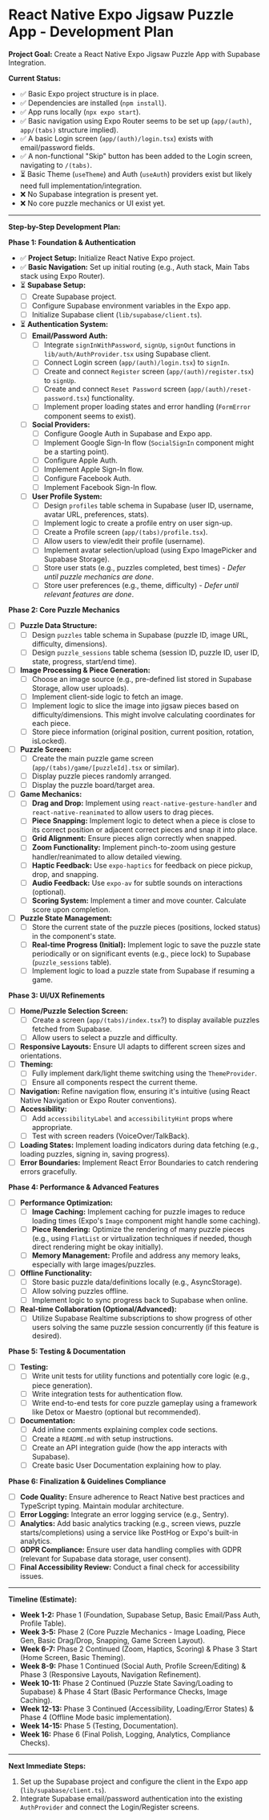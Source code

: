 # React Native Expo Jigsaw Puzzle App - Development Plan

**Project Goal:** Create a React Native Expo Jigsaw Puzzle App with Supabase Integration.

**Current Status:**
*   ✅ Basic Expo project structure is in place.
*   ✅ Dependencies are installed (`npm install`).
*   ✅ App runs locally (`npx expo start`).
*   ✅ Basic navigation using Expo Router seems to be set up (`app/(auth)`, `app/(tabs)` structure implied).
*   ✅ A basic Login screen (`app/(auth)/login.tsx`) exists with email/password fields.
*   ✅ A non-functional "Skip" button has been added to the Login screen, navigating to `/(tabs)`.
*   ⏳ Basic Theme (`useTheme`) and Auth (`useAuth`) providers exist but likely need full implementation/integration.
*   ❌ No Supabase integration is present yet.
*   ❌ No core puzzle mechanics or UI exist yet.

---

**Step-by-Step Development Plan:**

**Phase 1: Foundation & Authentication**

*   ✅ **Project Setup:** Initialize React Native Expo project.
*   ✅ **Basic Navigation:** Set up initial routing (e.g., Auth stack, Main Tabs stack using Expo Router).
*   ⏳ **Supabase Setup:**
    *   [ ] Create Supabase project.
    *   [ ] Configure Supabase environment variables in the Expo app.
    *   [ ] Initialize Supabase client (`lib/supabase/client.ts`).
*   ⏳ **Authentication System:**
    *   [ ] **Email/Password Auth:**
        *   [ ] Integrate `signInWithPassword`, `signUp`, `signOut` functions in `lib/auth/AuthProvider.tsx` using Supabase client.
        *   [ ] Connect Login screen (`app/(auth)/login.tsx`) to `signIn`.
        *   [ ] Create and connect `Register` screen (`app/(auth)/register.tsx`) to `signUp`.
        *   [ ] Create and connect `Reset Password` screen (`app/(auth)/reset-password.tsx`) functionality.
        *   [ ] Implement proper loading states and error handling (`FormError` component seems to exist).
    *   [ ] **Social Providers:**
        *   [ ] Configure Google Auth in Supabase and Expo app.
        *   [ ] Implement Google Sign-In flow (`SocialSignIn` component might be a starting point).
        *   [ ] Configure Apple Auth.
        *   [ ] Implement Apple Sign-In flow.
        *   [ ] Configure Facebook Auth.
        *   [ ] Implement Facebook Sign-In flow.
    *   [ ] **User Profile System:**
        *   [ ] Design `profiles` table schema in Supabase (user ID, username, avatar URL, preferences, stats).
        *   [ ] Implement logic to create a profile entry on user sign-up.
        *   [ ] Create a Profile screen (`app/(tabs)/profile.tsx`).
        *   [ ] Allow users to view/edit their profile (username).
        *   [ ] Implement avatar selection/upload (using Expo ImagePicker and Supabase Storage).
        *   [ ] Store user stats (e.g., puzzles completed, best times) - *Defer until puzzle mechanics are done*.
        *   [ ] Store user preferences (e.g., theme, difficulty) - *Defer until relevant features are done*.

**Phase 2: Core Puzzle Mechanics**

*   [ ] **Puzzle Data Structure:**
    *   [ ] Design `puzzles` table schema in Supabase (puzzle ID, image URL, difficulty, dimensions).
    *   [ ] Design `puzzle_sessions` table schema (session ID, puzzle ID, user ID, state, progress, start/end time).
*   [ ] **Image Processing & Piece Generation:**
    *   [ ] Choose an image source (e.g., pre-defined list stored in Supabase Storage, allow user uploads).
    *   [ ] Implement client-side logic to fetch an image.
    *   [ ] Implement logic to slice the image into jigsaw pieces based on difficulty/dimensions. This might involve calculating coordinates for each piece.
    *   [ ] Store piece information (original position, current position, rotation, isLocked).
*   [ ] **Puzzle Screen:**
    *   [ ] Create the main puzzle game screen (`app/(tabs)/game/[puzzleId].tsx` or similar).
    *   [ ] Display puzzle pieces randomly arranged.
    *   [ ] Display the puzzle board/target area.
*   [ ] **Game Mechanics:**
    *   [ ] **Drag and Drop:** Implement using `react-native-gesture-handler` and `react-native-reanimated` to allow users to drag pieces.
    *   [ ] **Piece Snapping:** Implement logic to detect when a piece is close to its correct position or adjacent correct pieces and snap it into place.
    *   [ ] **Grid Alignment:** Ensure pieces align correctly when snapped.
    *   [ ] **Zoom Functionality:** Implement pinch-to-zoom using gesture handler/reanimated to allow detailed viewing.
    *   [ ] **Haptic Feedback:** Use `expo-haptics` for feedback on piece pickup, drop, and snapping.
    *   [ ] **Audio Feedback:** Use `expo-av` for subtle sounds on interactions (optional).
    *   [ ] **Scoring System:** Implement a timer and move counter. Calculate score upon completion.
*   [ ] **Puzzle State Management:**
    *   [ ] Store the current state of the puzzle pieces (positions, locked status) in the component's state.
    *   [ ] **Real-time Progress (Initial):** Implement logic to save the puzzle state periodically or on significant events (e.g., piece lock) to Supabase (`puzzle_sessions` table).
    *   [ ] Implement logic to load a puzzle state from Supabase if resuming a game.

**Phase 3: UI/UX Refinements**

*   [ ] **Home/Puzzle Selection Screen:**
    *   [ ] Create a screen (`app/(tabs)/index.tsx`?) to display available puzzles fetched from Supabase.
    *   [ ] Allow users to select a puzzle and difficulty.
*   [ ] **Responsive Layouts:** Ensure UI adapts to different screen sizes and orientations.
*   [ ] **Theming:**
    *   [ ] Fully implement dark/light theme switching using the `ThemeProvider`.
    *   [ ] Ensure all components respect the current theme.
*   [ ] **Navigation:** Refine navigation flow, ensuring it's intuitive (using React Native Navigation or Expo Router conventions).
*   [ ] **Accessibility:**
    *   [ ] Add `accessibilityLabel` and `accessibilityHint` props where appropriate.
    *   [ ] Test with screen readers (VoiceOver/TalkBack).
*   [ ] **Loading States:** Implement loading indicators during data fetching (e.g., loading puzzles, signing in, saving progress).
*   [ ] **Error Boundaries:** Implement React Error Boundaries to catch rendering errors gracefully.

**Phase 4: Performance & Advanced Features**

*   [ ] **Performance Optimization:**
    *   [ ] **Image Caching:** Implement caching for puzzle images to reduce loading times (Expo's `Image` component might handle some caching).
    *   [ ] **Piece Rendering:** Optimize the rendering of many puzzle pieces (e.g., using `FlatList` or virtualization techniques if needed, though direct rendering might be okay initially).
    *   [ ] **Memory Management:** Profile and address any memory leaks, especially with large images/puzzles.
*   [ ] **Offline Functionality:**
    *   [ ] Store basic puzzle data/definitions locally (e.g., AsyncStorage).
    *   [ ] Allow solving puzzles offline.
    *   [ ] Implement logic to sync progress back to Supabase when online.
*   [ ] **Real-time Collaboration (Optional/Advanced):**
    *   [ ] Utilize Supabase Realtime subscriptions to show progress of other users solving the same puzzle session concurrently (if this feature is desired).

**Phase 5: Testing & Documentation**

*   [ ] **Testing:**
    *   [ ] Write unit tests for utility functions and potentially core logic (e.g., piece generation).
    *   [ ] Write integration tests for authentication flow.
    *   [ ] Write end-to-end tests for core puzzle gameplay using a framework like Detox or Maestro (optional but recommended).
*   [ ] **Documentation:**
    *   [ ] Add inline comments explaining complex code sections.
    *   [ ] Create a `README.md` with setup instructions.
    *   [ ] Create an API integration guide (how the app interacts with Supabase).
    *   [ ] Create basic User Documentation explaining how to play.

**Phase 6: Finalization & Guidelines Compliance**

*   [ ] **Code Quality:** Ensure adherence to React Native best practices and TypeScript typing. Maintain modular architecture.
*   [ ] **Error Logging:** Integrate an error logging service (e.g., Sentry).
*   [ ] **Analytics:** Add basic analytics tracking (e.g., screen views, puzzle starts/completions) using a service like PostHog or Expo's built-in analytics.
*   [ ] **GDPR Compliance:** Ensure user data handling complies with GDPR (relevant for Supabase data storage, user consent).
*   [ ] **Final Accessibility Review:** Conduct a final check for accessibility issues.

---

**Timeline (Estimate):**

*   **Week 1-2:** Phase 1 (Foundation, Supabase Setup, Basic Email/Pass Auth, Profile Table).
*   **Week 3-5:** Phase 2 (Core Puzzle Mechanics - Image Loading, Piece Gen, Basic Drag/Drop, Snapping, Game Screen Layout).
*   **Week 6-7:** Phase 2 Continued (Zoom, Haptics, Scoring) & Phase 3 Start (Home Screen, Basic Theming).
*   **Week 8-9:** Phase 1 Continued (Social Auth, Profile Screen/Editing) & Phase 3 (Responsive Layouts, Navigation Refinement).
*   **Week 10-11:** Phase 2 Continued (Puzzle State Saving/Loading to Supabase) & Phase 4 Start (Basic Performance Checks, Image Caching).
*   **Week 12-13:** Phase 3 Continued (Accessibility, Loading/Error States) & Phase 4 (Offline Mode basic implementation).
*   **Week 14-15:** Phase 5 (Testing, Documentation).
*   **Week 16:** Phase 6 (Final Polish, Logging, Analytics, Compliance Checks).

---

**Next Immediate Steps:**

1.  Set up the Supabase project and configure the client in the Expo app (`lib/supabase/client.ts`).
2.  Integrate Supabase email/password authentication into the existing `AuthProvider` and connect the Login/Register screens.
